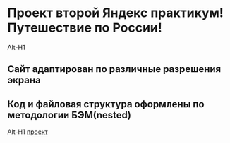 # Проект второй Яндекс практикум! Путешествие по России!
Alt-H1
## Сайт адаптирован по различные разрешения экрана
## Код и файловая структура оформлены по методологии БЭМ(nested)
Alt-H1
[проект](https://github.com/yandex-praktikum/russian-travel.git "ПР3!")
